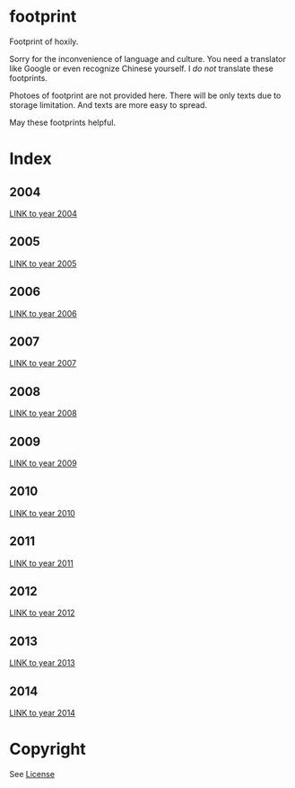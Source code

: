 footprint
=========

Footprint of hoxily.

Sorry for the inconvenience of language and culture. You need a translator like Google or even recognize Chinese yourself. I *do not* translate these footprints.

Photoes of footprint are not provided here. There will be only texts due to storage limitation. And texts are more easy to spread.

May these footprints helpful.

# Index
## 2004
[LINK to year 2004](./2004/index.md "Index of year 2004")
## 2005
[LINK to year 2005](./2005/index.md "Index of year 2005")
## 2006
[LINK to year 2006](./2006/index.md "Index of year 2006")
## 2007
[LINK to year 2007](./2007/index.md "Index of year 2007")
## 2008
[LINK to year 2008](./2008/index.md "Index of year 2008")
## 2009
[LINK to year 2009](./2009/index.md "Index of year 2009")
## 2010
[LINK to year 2010](./2010/index.md "Index of year 2010")
## 2011
[LINK to year 2011](./2011/index.md "Index of year 2011")
## 2012
[LINK to year 2012](./2012/index.md "Index of year 2012")
## 2013
[LINK to year 2013](./2013/index.md "Index of year 2013")
## 2014
[LINK to year 2014](./2014/index.md "Index of year 2014")

# Copyright
See [License](./LICENSE "the Unlicense")

